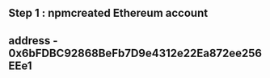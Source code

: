## Step 1 : npmcreated Ethereum account ##

## address - 0x6bFDBC92868BeFb7D9e4312e22Ea872ee256EEe1 ##

